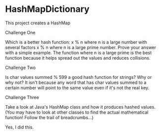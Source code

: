 # HashMapDictionary
This project creates a HashMap

Challenge One

Which is a better hash function:
x % n where n is a large number with several factors
x % n where n is a large prime number.
Prove your answer with a simple example.
The function where n is a large prime is the best function because it helps spread out the values and reduces collisions.

Challenge Two

Is char values summed % 599 a good hash function for strings? Why or why not?
It isn't because any word that has char values summed to a certain number will point to the same value even if it's not the real key.

Challenge Three

Take a look at Java's HashMap class and how it produces hashed values. (You may have to look at other classes to find the actual mathematical function! Follow the trail of breadcrumbs...)

Yes, I did this.
